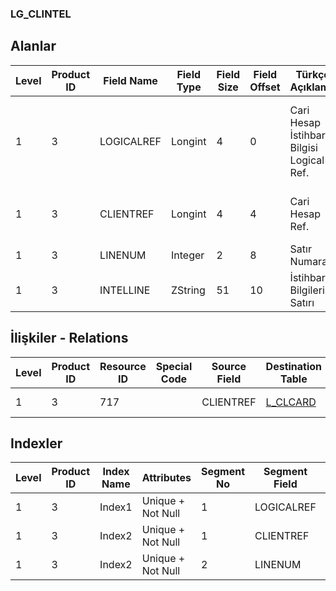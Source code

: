 ### LG_CLINTEL

## Alanlar

**Level**|**Product ID**|**Field Name**|**Field Type**|**Field Size**|**Field Offset**|**Türkçe Açıklama**|**Expression**
-----|-----|-----|-----|-----|-----|-----|-----
1|3|LOGICALREF|Longint|4|0|Cari Hesap İstihbarat Bilgisi Logical Ref.|Accounts Receivable / Payable Additional Note Logical Reference
1|3|CLIENTREF|Longint|4|4|Cari Hesap Ref.|Accounts Receivable / Payable Reference
1|3|LINENUM|Integer|2|8|Satır Numarası|Line Number
1|3|INTELLINE|ZString|51|10|İstihbarat Bilgileri Satırı|Additional Notes Line

## İlişkiler - Relations
**Level**|**Product ID**|**Resource ID**|**Special Code**|**Source Field**|**Destination Table**|**Destination Field**|**Relation Type**|**Extra Condition**
-----|-----|-----|-----|-----|-----|-----|-----|-----
1|3|717||CLIENTREF|[L_CLCARD](../LG_CLCARD "L_CLCARD")|LOGICALREF|one-to-one|

## Indexler
**Level**|**Product ID**|**Index Name**|**Attributes**|**Segment No**|**Segment Field**|**Sense**
-----|-----|-----|-----|-----|-----|-----
1|3|Index1|Unique + Not Null|1|LOGICALREF|Ascending
1|3|Index2|Unique + Not Null|1|CLIENTREF|Ascending
1|3|Index2|Unique + Not Null|2|LINENUM|Ascending
